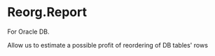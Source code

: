 # Reorg.Report

For Oracle DB.

Allow us to estimate a possible profit of reordering of DB tables' rows 
